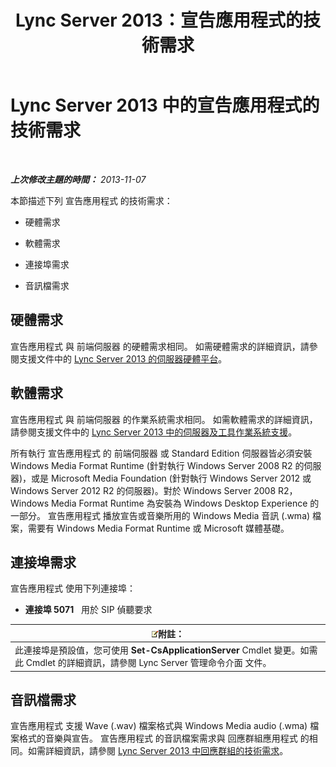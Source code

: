 ﻿---
title: Lync Server 2013：宣告應用程式的技術需求
TOCTitle: 宣告應用程式的技術需求
ms:assetid: fbd8c204-3765-4b22-a0c9-a781b5126366
ms:mtpsurl: https://technet.microsoft.com/zh-tw/library/JJ205413(v=OCS.15)
ms:contentKeyID: 49292907
ms.date: 08/24/2015
mtps_version: v=OCS.15
ms.translationtype: HT
---

# Lync Server 2013 中的宣告應用程式的技術需求

 

_**上次修改主題的時間：** 2013-11-07_

本節描述下列 宣告應用程式 的技術需求：

  - 硬體需求

  - 軟體需求

  - 連接埠需求

  - 音訊檔需求

## 硬體需求

宣告應用程式 與 前端伺服器 的硬體需求相同。 如需硬體需求的詳細資訊，請參閱支援文件中的 [Lync Server 2013 的伺服器硬體平台](lync-server-2013-server-hardware-platforms.md)。

## 軟體需求

宣告應用程式 與 前端伺服器 的作業系統需求相同。 如需軟體需求的詳細資訊，請參閱支援文件中的 [Lync Server 2013 中的伺服器及工具作業系統支援](lync-server-2013-server-and-tools-operating-system-support.md)。

所有執行 宣告應用程式 的 前端伺服器 或 Standard Edition 伺服器皆必須安裝 Windows Media Format Runtime (針對執行 Windows Server 2008 R2 的伺服器)，或是 Microsoft Media Foundation (針對執行 Windows Server 2012 或 Windows Server 2012 R2 的伺服器)。對於 Windows Server 2008 R2，Windows Media Format Runtime 為安裝為 Windows Desktop Experience 的一部分。 宣告應用程式 播放宣告或音樂所用的 Windows Media 音訊 (.wma) 檔案，需要有 Windows Media Format Runtime 或 Microsoft 媒體基礎。

## 連接埠需求

宣告應用程式 使用下列連接埠：

  - **連接埠 5071**   用於 SIP 偵聽要求

<table>
<thead>
<tr class="header">
<th><img src="images/Gg398811.note(OCS.15).gif" title="note" alt="note" />附註：</th>
</tr>
</thead>
<tbody>
<tr class="odd">
<td>此連接埠是預設值，您可使用 <strong>Set-CsApplicationServer</strong> Cmdlet 變更。如需此 Cmdlet 的詳細資訊，請參閱 Lync Server 管理命令介面 文件。</td>
</tr>
</tbody>
</table>


## 音訊檔需求

宣告應用程式 支援 Wave (.wav) 檔案格式與 Windows Media audio (.wma) 檔案格式的音樂與宣告。 宣告應用程式 的音訊檔案需求與 回應群組應用程式 的相同。如需詳細資訊，請參閱 [Lync Server 2013 中回應群組的技術需求](lync-server-2013-technical-requirements-for-response-group.md)。

